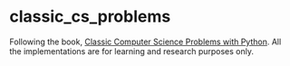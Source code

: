 # classic_cs_problems
Following the book, [Classic Computer Science Problems with Python](https://www.manning.com/books/classic-computer-science-problems-in-python). All the implementations are for learning and research purposes only.
